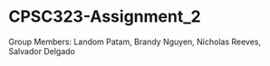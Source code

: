 # CPSC323-Assignment_2
Group Members: Landom Patam, Brandy Nguyen, Nicholas Reeves, Salvador Delgado
